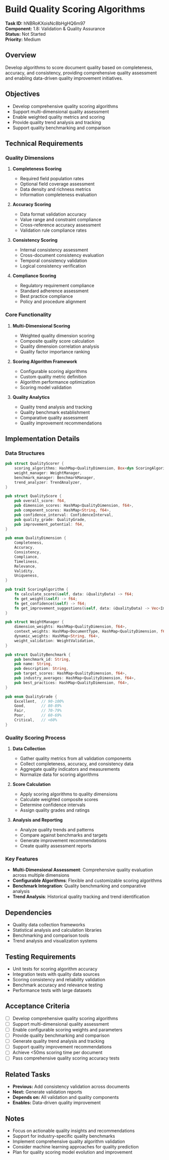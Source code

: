 # Build Quality Scoring Algorithms

**Task ID:** hNBRoKXoisNc8bHgHQ6m97  
**Component:** 1.8: Validation & Quality Assurance  
**Status:** Not Started  
**Priority:** Medium  

## Overview

Develop algorithms to score document quality based on completeness, accuracy, and consistency, providing comprehensive quality assessment and enabling data-driven quality improvement initiatives.

## Objectives

- Develop comprehensive quality scoring algorithms
- Support multi-dimensional quality assessment
- Enable weighted quality metrics and scoring
- Provide quality trend analysis and tracking
- Support quality benchmarking and comparison

## Technical Requirements

### Quality Dimensions
1. **Completeness Scoring**
   - Required field population rates
   - Optional field coverage assessment
   - Data density and richness metrics
   - Information completeness evaluation

2. **Accuracy Scoring**
   - Data format validation accuracy
   - Value range and constraint compliance
   - Cross-reference accuracy assessment
   - Validation rule compliance rates

3. **Consistency Scoring**
   - Internal consistency assessment
   - Cross-document consistency evaluation
   - Temporal consistency validation
   - Logical consistency verification

4. **Compliance Scoring**
   - Regulatory requirement compliance
   - Standard adherence assessment
   - Best practice compliance
   - Policy and procedure alignment

### Core Functionality
1. **Multi-Dimensional Scoring**
   - Weighted quality dimension scoring
   - Composite quality score calculation
   - Quality dimension correlation analysis
   - Quality factor importance ranking

2. **Scoring Algorithm Framework**
   - Configurable scoring algorithms
   - Custom quality metric definition
   - Algorithm performance optimization
   - Scoring model validation

3. **Quality Analytics**
   - Quality trend analysis and tracking
   - Quality benchmark establishment
   - Comparative quality assessment
   - Quality improvement recommendations

## Implementation Details

### Data Structures
```rust
pub struct QualityScorer {
    scoring_algorithms: HashMap<QualityDimension, Box<dyn ScoringAlgorithm>>,
    weight_manager: WeightManager,
    benchmark_manager: BenchmarkManager,
    trend_analyzer: TrendAnalyzer,
}

pub struct QualityScore {
    pub overall_score: f64,
    pub dimension_scores: HashMap<QualityDimension, f64>,
    pub component_scores: HashMap<String, f64>,
    pub confidence_interval: ConfidenceInterval,
    pub quality_grade: QualityGrade,
    pub improvement_potential: f64,
}

pub enum QualityDimension {
    Completeness,
    Accuracy,
    Consistency,
    Compliance,
    Timeliness,
    Relevance,
    Validity,
    Uniqueness,
}

pub trait ScoringAlgorithm {
    fn calculate_score(&self, data: &QualityData) -> f64;
    fn get_weight(&self) -> f64;
    fn get_confidence(&self) -> f64;
    fn get_improvement_suggestions(&self, data: &QualityData) -> Vec<ImprovementSuggestion>;
}

pub struct WeightManager {
    dimension_weights: HashMap<QualityDimension, f64>,
    context_weights: HashMap<DocumentType, HashMap<QualityDimension, f64>>,
    dynamic_weights: HashMap<String, f64>,
    weight_validation: WeightValidation,
}

pub struct QualityBenchmark {
    pub benchmark_id: String,
    pub name: String,
    pub description: String,
    pub target_scores: HashMap<QualityDimension, f64>,
    pub industry_averages: HashMap<QualityDimension, f64>,
    pub best_practices: HashMap<QualityDimension, f64>,
}

pub enum QualityGrade {
    Excellent,  // 90-100%
    Good,       // 80-89%
    Fair,       // 70-79%
    Poor,       // 60-69%
    Critical,   // <60%
}
```

### Quality Scoring Process
1. **Data Collection**
   - Gather quality metrics from all validation components
   - Collect completeness, accuracy, and consistency data
   - Aggregate quality indicators and measurements
   - Normalize data for scoring algorithms

2. **Score Calculation**
   - Apply scoring algorithms to quality dimensions
   - Calculate weighted composite scores
   - Determine confidence intervals
   - Assign quality grades and ratings

3. **Analysis and Reporting**
   - Analyze quality trends and patterns
   - Compare against benchmarks and targets
   - Generate improvement recommendations
   - Create quality assessment reports

### Key Features
- **Multi-Dimensional Assessment**: Comprehensive quality evaluation across multiple dimensions
- **Configurable Algorithms**: Flexible and customizable scoring algorithms
- **Benchmark Integration**: Quality benchmarking and comparative analysis
- **Trend Analysis**: Historical quality tracking and trend identification

## Dependencies

- Quality data collection frameworks
- Statistical analysis and calculation libraries
- Benchmarking and comparison tools
- Trend analysis and visualization systems

## Testing Requirements

- Unit tests for scoring algorithm accuracy
- Integration tests with quality data sources
- Scoring consistency and reliability validation
- Benchmark accuracy and relevance testing
- Performance tests with large datasets

## Acceptance Criteria

- [ ] Develop comprehensive quality scoring algorithms
- [ ] Support multi-dimensional quality assessment
- [ ] Enable configurable scoring weights and parameters
- [ ] Provide quality benchmarking and comparison
- [ ] Generate quality trend analysis and tracking
- [ ] Support quality improvement recommendations
- [ ] Achieve <50ms scoring time per document
- [ ] Pass comprehensive quality scoring accuracy tests

## Related Tasks

- **Previous:** Add consistency validation across documents
- **Next:** Generate validation reports
- **Depends on:** All validation and quality components
- **Enables:** Data-driven quality improvement

## Notes

- Focus on actionable quality insights and recommendations
- Support for industry-specific quality benchmarks
- Implement comprehensive quality algorithm validation
- Consider machine learning approaches for quality prediction
- Plan for quality scoring model evolution and improvement
